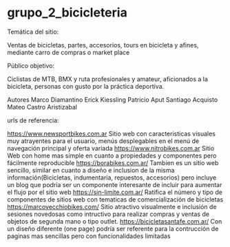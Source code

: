 # grupo_2_bicicleteria

Temática del sitio:

Ventas de bicicletas, partes, accesorios, tours en bicicleta y afines, mediante carro de compras o market place

Público objetivo: 

Ciclistas de MTB, BMX y ruta profesionales y amateur, aficionados a la bicicleta, personas con gusto por la práctica deportiva.

Autores
Marco Diamantino
Erick Kiessling
Patricio Aput 
Santiago Acquisto
Mateo Castro Aristizabal



urls de referencia:

https://www.newsportbikes.com.ar
Sitio web con caracteristicas visuales muy atrayentes para el usuario, menús desplegables en el menú de navegación principal y oferta variada
https://www.nitrobikes.com.ar
Sitio Web con home mas simple en cuanto a propiedades y componentes pero fácilmente reproducible
https://borabikes.com.ar/
Tambien es un sitio web sencillo, similar en cuanto a diseño e inclusion de la misma información(Bicicletas, indumentaria, repuestos, accesorios) pero incluye un blog que podría ser un componente interesante de incluir para aumentar el flujo por el sitio web
https://sin-limite.com.ar/
Ratifica el número y tipo de componentes de sitios web con tematicas de comercialización de bicicletas
https://marcovecchiobikes.com/
Sitio atractivo visualmente e inclusión de sesiones novedosas como intructivo para realizar compras y ventas de objetos de segunda mano o tipo outlet.
https://bicicletasantafe.com.ar/
Con un diseño diferente (one page) podría ser referente para la contrucción de paginas mas sencillas pero con funcionalidades limitadas
